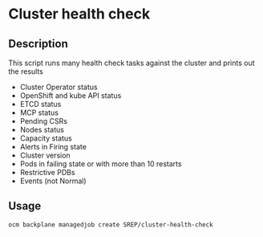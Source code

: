 # Cluster health check

## Description

This script runs many health check tasks against the cluster and prints out the results

- Cluster Operator status
- OpenShift and kube API status
- ETCD status
- MCP status
- Pending CSRs
- Nodes status
- Capacity status 
- Alerts in Firing state
- Cluster version
- Pods in failing state or with more than 10 restarts
- Restrictive PDBs
- Events (not Normal)

## Usage

```bash
ocm backplane managedjob create SREP/cluster-health-check
```

